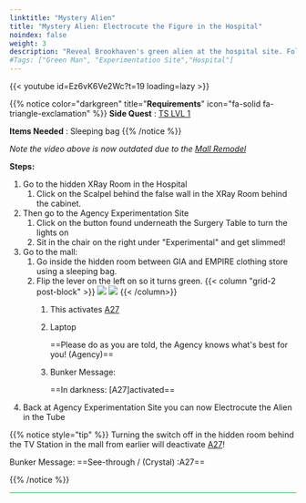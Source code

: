 ```yaml
---
linktitle: "Mystery Alien"
title: "Mystery Alien: Electrocute the Figure in the Hospital"
noindex: false
weight: 3
description: "Reveal Brookhaven's green alien at the hospital site. Follow this guide to electrocute the green body."
#Tags: ["Green Man", "Experimentation Site","Hospital"]
---
```


{{< youtube id=Ez6vK6Ve2Wc?t=19 loading=lazy >}}

{{% notice color="darkgreen" title="**Requirements**" icon="fa-solid fa-triangle-exclamation"  %}}
**Side Quest** : [TS LVL 1](/lore/special_tools/ts_lvl1)

**Items Needed** : Sleeping bag
{{% /notice %}}

_Note the video above is now outdated due to the [Mall Remodel](/blog/valentines_update)_

**Steps:**

1. Go to the hidden XRay Room in the Hospital
	1. Click on the Scalpel behind the false wall in the XRay Room behind the cabinet.
2. Then go to the Agency Experimentation Site
	1. Click on the button found underneath the Surgery Table to turn the lights on
	2. Sit in the chair on the right under "Experimental" and get slimmed!
3. Go to the mall:
	1. Go inside the hidden room between GIA and EMPIRE clothing store using a sleeping bag.
	1. Flip the lever on the left on so it turns green.
{{< column "grid-2 post-block" >}}
![](/images/bh/mystery_alien_sleeping_bag_in_GIA_store.webp)
![](/images/bh/mystery_alien_lever_in_mall.webp)
{{< /column>}}
		1. This activates [A27](/casebook/light_panel#a27)
		1. Laptop
		
			==Please do as you are told, the Agency knows what's best for you! (Agency)==
		2. Bunker Message:
		
			==In darkness: [A27]activated==
4. Back at Agency Experimentation Site you can now Electrocute the Alien in the Tube

{{% notice style="tip" %}}
Turning the switch off in the hidden room behind the TV Station in the mall from earlier will deactivate [A27](/casebook/light_panel#a27)!
	
Bunker Message: ==See-through / (Crystal) :A27==
		
{{% /notice %}}



<hr style="background-color: #28b44c" size=8>

